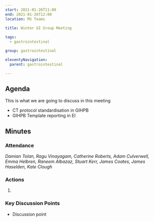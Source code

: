 ```yaml
---
start: 2021-01-26T11:00
end: 2021-01-26T12:00
location: MS Teams
 
title: Winter GI Group Meeting

tags:
  - gastrointestinal

group: gastrointestinal

eleventyNavigation:
  parent: gastrointestinal

---
```


## Agenda

This is what we are going to discuss in this meeting

* CT protocol standardisation in GIHPB
* GIHPB Template reporting in EI

## Minutes

### Attendance
_Damian Tolan, Ragu Vinayagam, Catherine Roberts, Adam Culverwell, Emma Helbren, Raneem Albazaz, Stuart Kerr, James Coates, James Haselden, Kate Clough_
    
### Actions

1. 
    
### Key Discussion Points

* Discussion point
